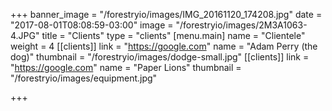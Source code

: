 +++
banner_image = "/forestryio/images/IMG_20161120_174208.jpg"
date = "2017-08-01T08:08:59-03:00"
image = "/forestryio/images/2M3A1063-4.JPG"
title = "Clients"
type = "clients"
[menu.main]
name = "Clientele"
weight = 4
[[clients]]
link = "https://google.com"
name = "Adam Perry (the dog)"
thumbnail = "/forestryio/images/dodge-small.jpg"
[[clients]]
link = "https://google.com"
name = "Paper Lions"
thumbnail = "/forestryio/images/equipment.jpg"

+++


